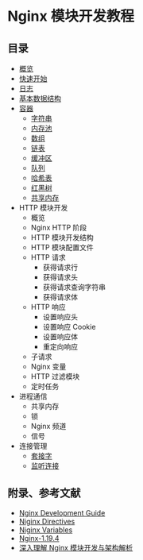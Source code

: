 # Nginx 模块开发教程

## 目录

- [概览](overview.md)
- [快速开始](quick-start.md)
- [日志](log.md)
- [基本数据结构](base-data-structure.md)
- [容器](containers/overview.md)
  - [字符串](containers/string.md)
  - [内存池](containers/pool.md)
  - [数组](containers/array.md)
  - [链表](containers/list.md)
  - [缓冲区](containers/buf.md)
  - [队列](containers/queue.md)
  - [哈希表](containers/hash-table.md)
  - [红黑树](containers/rbt.md)
  - [共享内存](containers/share-memory.md)
- HTTP 模块开发
  - 概览
  - Nginx HTTP 阶段
  - HTTP 模块开发结构
  - HTTP 模块配置文件
  - HTTP 请求
    - 获得请求行
    - 获得请求头
    - 获得请求查询字符串
    - 获得请求体
  - HTTP 响应
    - 设置响应头
    - 设置响应 Cookie
    - 设置响应体
    - 重定向响应
  - 子请求
  - Nginx 变量
  - HTTP 过滤模块
  - 定时任务
- 进程通信
  - 共享内存
  - 锁
  - Nginx 频道
  - 信号
- 连接管理
  - [套接字](connections/socket.md)
  - [监听连接](connections/listen.md)

## 附录、参考文献

- [Nginx Development Guide](https://nginx.org/en/docs/dev/development_guide.html)
- [Niginx Directives](https://nginx.org/en/docs/dirindex.html)
- [Niginx Variables](https://nginx.org/en/docs/varindex.html)
- [Nginx-1.19.4](https://nginx.org/en/download.html)
- [深入理解 Nginx 模块开发与架构解析](https://book.douban.com/subject/26745255/)

